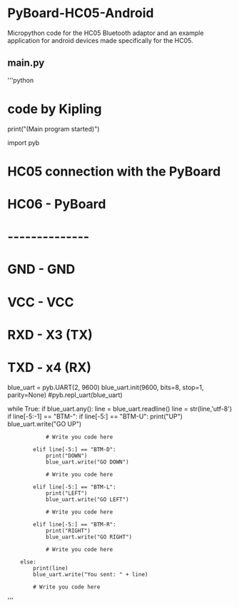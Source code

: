 # PyBoard-HC05-Android
Micropython code for the HC05 Bluetooth adaptor and an example application for android devices made specifically for the HC05.


##  main.py

'''python
# code by Kipling
print("(Main program started)")


import pyb

# HC05 connection with the PyBoard
#
# HC06 - PyBoard
# --------------
#  GND - GND
#  VCC - VCC
#  RXD - X3 (TX)
#  TXD - x4 (RX)


blue_uart = pyb.UART(2, 9600)
blue_uart.init(9600, bits=8, stop=1, parity=None)
#pyb.repl_uart(blue_uart)



while True:
    if blue_uart.any():
        line = blue_uart.readline()
        line = str(line,'utf-8')
        if line[-5:-1] == "BTM-":
            if line[-5:] == "BTM-U":
                print("UP")
                blue_uart.write("GO UP")

                # Write you code here

            elif line[-5:] == "BTM-D":
                print("DOWN")
                blue_uart.write("GO DOWN")

                # Write you code here

            elif line[-5:] == "BTM-L":
                print("LEFT")
                blue_uart.write("GO LEFT")

                # Write you code here

            elif line[-5:] == "BTM-R":
                print("RIGHT")
                blue_uart.write("GO RIGHT")

                # Write you code here

        else:
            print(line)
            blue_uart.write("You sent: " + line)

            # Write you code here
'''

